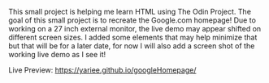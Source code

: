 This small project is helping me learn HTML using The Odin Project. The goal of this small project is to recreate the Google.com homepage! Due to working on a 27 inch external monitor,
the live demo may appear shifted on different screen sizes. I added some elements that may help minimize that but that will be for a later date, for now I will also add a screen shot
of the working live demo as I see it!

Live Preview: https://yariee.github.io/googleHomepage/
